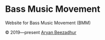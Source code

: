 # Bass Music Movement
Website for Bass Music Movement (BMM) 

&copy; 2019&mdash;present [Aryan Beezadhur](https://aryanbeezadhur.com)
